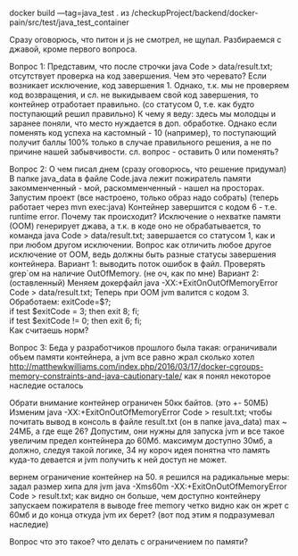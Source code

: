 docker build —tag=java_test .
из /checkupProject/backend/docker-pain/src/test/java_test_container

Сразу оговорюсь, что питон и js не смотрел, не щупал. Разбираемся с джавой, кроме первого вопроса.

Вопрос 1:
Представим, что после строчки
java Code > data/result.txt; отсутствует проверка на код завершения.
Чем это черевато?
Если возникает исключение, код завершения 1.
Однако, т.к. мы не проверяем код возвращения, и сл. не выкидываем свой код завершения,
то контейнер отработает правильно. (со статусом 0, т.е. как будто поступающий решил правильно)
К чему я веду: здесь мы молодцы и заранее поняли, что место нуждается в доп. обработке.
Однако если поменять код успеха на кастомный - 10 (например), то
поступающий получит баллы 100% только в случае правильного решения, а не по причине нашей забывчивости.
сл. вопрос - оставить 0 или поменять?

Вопрос 2:
О чем писал днем (сразу оговорюсь, что решение придумал)
В папке java_data в файле Code.java лежит пожиратель памяти
закомменченный - мой, раскомменченный - нашел на просторах.
Запустим проект (все настроено, только образ надо собрать)
(теперь работает через mvn exec:java)
Контейнер завершится с кодом 6 - т.е. runtime error.
Почему так происходит?
Исключение о нехватке памяти (ООМ) генерирует джава,
а т.к. в коде оно не обрабатывается, то команда
java Code > data/result.txt; завершается со статусом 1,
как и при любом другом исключении.
Вопрос как отличить любое другое исключение от ООМ,
ведь должны быть разные статусы завершения контейнера.
Вариант 1: выводить поток ошибок в файл. Проверять grep`ом на
наличие OutOfMemory. (не оч, как по мне)
Вариант 2: (оставленный)
Меняем докерфайл
java -XX:+ExitOnOutOfMemoryError Code > data/result.txt;
Теперь при ООМ jvm валится с кодом 3. Обработаем:
exitCode=$?; \
if test $exitCode = 3; then exit 8; fi; \
if test $exitCode != 0; then exit 6; fi; \
Как считаешь норм?

Вопрос 3:
Беда у разработчиков прошлого была такая: ограничивали объем памяти контейнера,
а jvm все равно жрал сколько хотел
http://matthewkwilliams.com/index.php/2016/03/17/docker-cgroups-memory-constraints-and-java-cautionary-tale/
как я понял некоторое наследие осталось

Обрати внимание контейнер ограничен 50кк байтов. (это +- 50МБ)
Изменим
java -XX:+ExitOnOutOfMemoryError Code > result.txt;
чтобы почитать вывод в консоль в файле result.txt (он в папке java_data)
max ~ 24МБ, а где еще 26?
Допустим, они нужны для запуска jvm и все такое
увеличим предел контейнера до 60Мб.
максимум доступно 30мб, а должно, следуя такой логике, 34
ну короч идея понятна
что память куда-то девается и jvm получить к ней доступ не может.

вернем ограничение контейнер на 50.
я решился на радикальные меры: задал размер хипа для jvm
java -Xms60m -XX:+ExitOnOutOfMemoryError Code > result.txt;
как видно он больше, чем доступно контейнеру
запускаем пожирателя
в выводе free memory четко видно как он жрет с 60мб и до конца
откуда jvm их берет? (вот под этим я подразумевал наследие)

Вопрос что это такое? что делать с ограничением по памяти?






